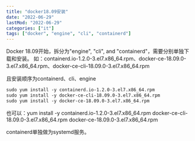 ```yaml
---
title: "docker18.09安装"
date: "2022-06-29"
lastMod: "2022-06-29"
categories: ["it"]
tags: ["docker", "engine", "cli", "containerd"]
---
```


Docker 18.09开始，拆分为"engine", "cli", and "containerd"，需要分别单独下载和安装。
如：containerd.io-1.2.0-3.el7.x86_64.rpm、docker-ce-18.09.0-3.el7.x86_64.rpm、docker-ce-cli-18.09.0-3.el7.x86_64.rpm

且安装顺序为containerd、cli、engine

```bash
sudo yum install -y containerd.io-1.2.0-3.el7.x86_64.rpm
sudo yum install -y docker-ce-cli-18.09.0-3.el7.x86_64.rpm
sudo yum install -y docker-ce-18.09.0-3.el7.x86_64.rpm
```

也可以：yum install -y containerd.io-1.2.0-3.el7.x86_64.rpm docker-ce-cli-18.09.0-3.el7.x86_64.rpm docker-ce-18.09.0-3.el7.x86_64.rpm

containerd单独做为systemd服务。